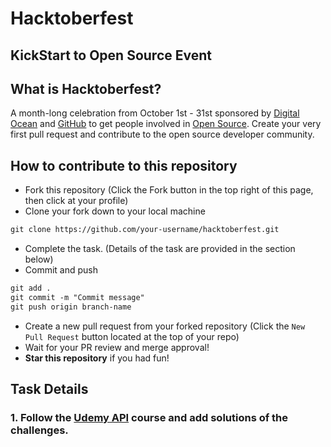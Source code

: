# Hacktoberfest

## KickStart to Open Source Event

## What is Hacktoberfest?

A month-long celebration from October 1st - 31st sponsored by [Digital Ocean](https://hacktoberfest.digitalocean.com/) and [GitHub](https://github.com/blog/2433-celebrate-open-source-this-october-with-hacktoberfest) to get people involved in [Open Source](https://github.com/open-source). Create your very first pull request and contribute to the open source developer community.

## How to contribute to this repository

- Fork this repository (Click the Fork button in the top right of this page, then click at your profile)
- Clone your fork down to your local machine

```markdown
git clone https://github.com/your-username/hacktoberfest.git
```

- Complete the task. (Details of the task are provided in the section below)
- Commit and push

```markdown
git add .
git commit -m "Commit message"
git push origin branch-name
```

- Create a new pull request from your forked repository (Click the `New Pull Request` button located at the top of your repo)
- Wait for your PR review and merge approval!
- **Star this repository** if you had fun!

## Task Details

### 1. Follow the [Udemy API](https://www.udemy.com/course/django-python/) course and add solutions of the challenges.
